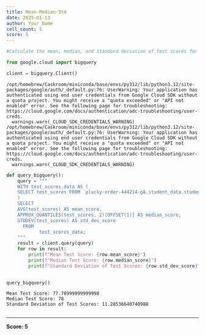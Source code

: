 ```yaml
---
title: Mean-Median-Std
date: 2025-01-13
author: Your Name
cell_count: 5
score: 5
---
```


```python
#Calculate the mean, median, and standard deviation of test scores for the entire class.
```


```python
from google.cloud import bigquery
```


```python
client = bigquery.Client()
```

    /opt/homebrew/Caskroom/miniconda/base/envs/py312/lib/python3.12/site-packages/google/auth/_default.py:76: UserWarning: Your application has authenticated using end user credentials from Google Cloud SDK without a quota project. You might receive a "quota exceeded" or "API not enabled" error. See the following page for troubleshooting: https://cloud.google.com/docs/authentication/adc-troubleshooting/user-creds. 
      warnings.warn(_CLOUD_SDK_CREDENTIALS_WARNING)
    /opt/homebrew/Caskroom/miniconda/base/envs/py312/lib/python3.12/site-packages/google/auth/_default.py:76: UserWarning: Your application has authenticated using end user credentials from Google Cloud SDK without a quota project. You might receive a "quota exceeded" or "API not enabled" error. See the following page for troubleshooting: https://cloud.google.com/docs/authentication/adc-troubleshooting/user-creds. 
      warnings.warn(_CLOUD_SDK_CREDENTIALS_WARNING)



```python
def query_bigquery():
    query = """
    WITH test_scores_data AS (
    SELECT test_scores FROM `plucky-order-444214-g8.student_data.student_data_madhuri` 
    )
    SELECT
    AVG(test_scores) AS mean_score,
    APPROX_QUANTILES(test_scores, 2)[OFFSET(1)] AS median_score,
    STDDEV(test_scores) AS std_dev_score
      FROM
            test_scores_data;
    """
    result = client.query(query)
    for row in result:
        print(f"Mean Test Score: {row.mean_score}")
        print(f"Median Test Score: {row.median_score}")
        print(f"Standard Deviation of Test Scores: {row.std_dev_score}")

    
query_bigquery()
```

    Mean Test Score: 77.78999999999998
    Median Test Score: 78
    Standard Deviation of Test Scores: 11.28536640740988



```python

```


---
**Score: 5**
